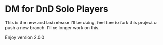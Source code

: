 # DM for DnD Solo Players

This is the new and last release I'll be doing, feel free to fork this project or push a new branch. I'll ne longer work on this.

Enjoy version 2.0.0
